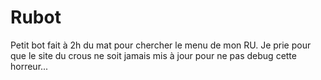 # Rubot
Petit bot fait à 2h du mat pour chercher le menu de mon RU.
Je prie pour que le site du crous ne soit jamais mis à jour pour ne pas debug cette horreur...